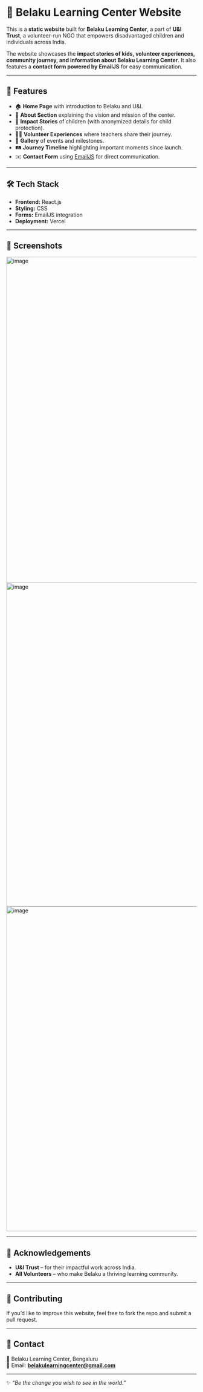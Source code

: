 # 🌟 Belaku Learning Center Website  

This is a **static website** built for **Belaku Learning Center**, a part of **U&I Trust**, a volunteer-run NGO that empowers disadvantaged children and individuals across India.  

The website showcases the **impact stories of kids, volunteer experiences, community journey, and information about Belaku Learning Center**. It also features a **contact form powered by EmailJS** for easy communication.  

---

## 📌 Features  

- 🏠 **Home Page** with introduction to Belaku and U&I.  
- 📖 **About Section** explaining the vision and mission of the center.  
- 🌱 **Impact Stories** of children (with anonymized details for child protection).  
- 👩‍🏫 **Volunteer Experiences** where teachers share their journey.  
- 📸 **Gallery** of events and milestones.  
- 🛤️ **Journey Timeline** highlighting important moments since launch.  
- ✉️ **Contact Form** using [EmailJS](https://www.emailjs.com/) for direct communication.  

---

## 🛠️ Tech Stack  

- **Frontend:** React.js  
- **Styling:** CSS 
- **Forms:** EmailJS integration  
- **Deployment:** Vercel

---
## 📸 Screenshots  

<img width="1894" height="862" alt="image" src="https://github.com/user-attachments/assets/f0a562c2-ea8b-4c98-b3ef-ce0366af320d" />

<img width="1739" height="856" alt="image" src="https://github.com/user-attachments/assets/3cf83ac3-a27d-4474-b4be-d508f696109d" />

<img width="1890" height="859" alt="image" src="https://github.com/user-attachments/assets/5069c741-c596-4c07-b87a-d9f8b4129ace" />

---
## 🌟 Acknowledgements  

- **U&I Trust** – for their impactful work across India.  
- **All Volunteers** – who make Belaku a thriving learning community.  

---
## 🤝 Contributing  

If you’d like to improve this website, feel free to fork the repo and submit a pull request.  

---

## 📧 Contact  

📍 Belaku Learning Center, Bengaluru  
📩 Email: **belakulearningcenter@gmail.com**  

---

✨ *“Be the change you wish to see in the world.”*  
